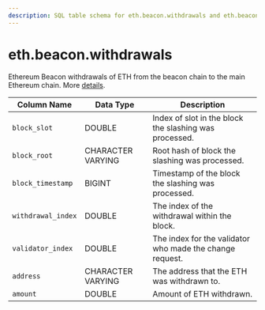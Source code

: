 ```yaml
---
description: SQL table schema for eth.beacon.withdrawals and eth.beacon.recent_withdrawals
---
```


# eth.beacon.withdrawals



Ethereum Beacon withdrawals of ETH from the beacon chain to the main Ethereum chain. More [details](https://ethereum.org/en/staking/withdrawals/).

| Column Name        | Data Type         | Description                                              |
| ------------------ | ----------------- | -------------------------------------------------------- |
| `block_slot`       | DOUBLE            | Index of slot in the block the slashing was processed.   |
| `block_root`       | CHARACTER VARYING | Root hash of block the slashing was processed.           |
| `block_timestamp`  | BIGINT            | Timestamp of the block the slashing was processed.       |
| `withdrawal_index` | DOUBLE            | The index of the withdrawal within the block.            |
| `validator_index`  | DOUBLE            | The index for the validator who made the change request. |
| `address`          | CHARACTER VARYING | The address that the ETH was withdrawn to.               |
| `amount`           | DOUBLE            | Amount of ETH withdrawn.                                 |
